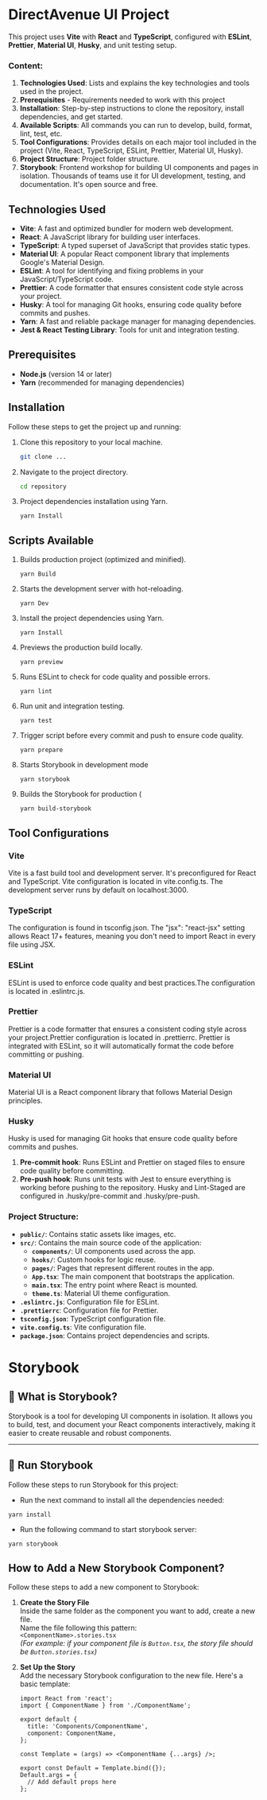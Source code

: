 # DirectAvenue UI Project

This project uses **Vite** with **React** and **TypeScript**, configured with **ESLint**, **Prettier**, **Material UI**, **Husky**, and unit testing setup.

### Content:

1. **Technologies Used**: Lists and explains the key technologies and tools used in the project.
2. **Prerequisites** - Requirements needed to work with this project
3. **Installation**: Step-by-step instructions to clone the repository, install dependencies, and get started.
4. **Available Scripts**: All commands you can run to develop, build, format, lint, test, etc.
5. **Tool Configurations**: Provides details on each major tool included in the project (Vite, React, TypeScript, ESLint, Prettier, Material UI, Husky).
6. **Project Structure**: Project folder structure.
7. **Storybook**: Frontend workshop for building UI components and pages in isolation. Thousands of teams use it for UI development, testing, and documentation. It's open source and free.

## Technologies Used

- **Vite**: A fast and optimized bundler for modern web development.
- **React**: A JavaScript library for building user interfaces.
- **TypeScript**: A typed superset of JavaScript that provides static types.
- **Material UI**: A popular React component library that implements Google's Material Design.
- **ESLint**: A tool for identifying and fixing problems in your JavaScript/TypeScript code.
- **Prettier**: A code formatter that ensures consistent code style across your project.
- **Husky**: A tool for managing Git hooks, ensuring code quality before commits and pushes.
- **Yarn**: A fast and reliable package manager for managing dependencies.
- **Jest & React Testing Library**: Tools for unit and integration testing.

## Prerequisites

- **Node.js** (version 14 or later)
- **Yarn** (recommended for managing dependencies)

## Installation

Follow these steps to get the project up and running:

1. Clone this repository to your local machine.
   ```bash
   git clone ...
   ```
2. Navigate to the project directory.
   ```bash
   cd repository
   ```
3. Project dependencies installation using Yarn.
   ```
   yarn Install
   ```

## Scripts Available

1. Builds production project (optimized and minified).
   ```
   yarn Build
   ```
2. Starts the development server with hot-reloading.
   ```
   yarn Dev
   ```
3. Install the project dependencies using Yarn.
   ```
   yarn Install
   ```
4. Previews the production build locally.
   ```
   yarn preview
   ```
5. Runs ESLint to check for code quality and possible errors.
   ```
   yarn lint
   ```
6. Run unit and integration testing.
   ```
   yarn test
   ```
7. Trigger script before every commit and push to ensure code quality.
   ```
   yarn prepare
   ```
8. Starts Storybook in development mode
   ```
   yarn storybook
   ```
9. Builds the Storybook for production (
   ```
   yarn build-storybook
   ```

## Tool Configurations

### Vite

Vite is a fast build tool and development server. It's preconfigured for React and TypeScript. Vite configuration is located in vite.config.ts. The development server runs by default on localhost:3000.

### TypeScript

The configuration is found in tsconfig.json.
The "jsx": "react-jsx" setting allows React 17+ features, meaning you don't need to import React in every file using JSX.

### ESLint

ESLint is used to enforce code quality and best practices.The configuration is located in .eslintrc.js.

### Prettier

Prettier is a code formatter that ensures a consistent coding style across your project.Prettier configuration is located in .prettierrc.
Prettier is integrated with ESLint, so it will automatically format the code before committing or pushing.

### Material UI

Material UI is a React component library that follows Material Design principles.

### Husky

Husky is used for managing Git hooks that ensure code quality before commits and pushes.

1. **Pre-commit hook**: Runs ESLint and Prettier on staged files to ensure code quality before committing.
2. **Pre-push hook**: Runs unit tests with Jest to ensure everything is working before pushing to the repository.
   Husky and Lint-Staged are configured in .husky/pre-commit and .husky/pre-push.

### Project Structure:

- **`public/`**: Contains static assets like images, etc.
- **`src/`**: Contains the main source code of the application:
  - **`components/`**: UI components used across the app.
  - **`hooks/`**: Custom hooks for logic reuse.
  - **`pages/`**: Pages that represent different routes in the app.
  - **`App.tsx`**: The main component that bootstraps the application.
  - **`main.tsx`**: The entry point where React is mounted.
  - **`theme.ts`**: Material UI theme configuration.
- **`.eslintrc.js`**: Configuration file for ESLint.
- **`.prettierrc`**: Configuration file for Prettier.
- **`tsconfig.json`**: TypeScript configuration file.
- **`vite.config.ts`**: Vite configuration file.
- **`package.json`**: Contains project dependencies and scripts.

# Storybook

## 📘 What is Storybook?

Storybook is a tool for developing UI components in isolation. It allows you to build, test, and document your React components interactively, making it easier to create reusable and robust components.

---

## 🚀 Run Storybook

Follow these steps to run Storybook for this project:

- Run the next command to install all the dependencies needed:

```
yarn install
```

- Run the following command to start storybook server:

```
yarn storybook
```

## How to Add a New Storybook Component?

Follow these steps to add a new component to Storybook:

1. **Create the Story File**  
   Inside the same folder as the component you want to add, create a new file.  
   Name the file following this pattern:  
   `<ComponentName>.stories.tsx`  
   _(For example: if your component file is `Button.tsx`, the story file should be `Button.stories.tsx`)_

2. **Set Up the Story**  
   Add the necessary Storybook configuration to the new file. Here's a basic template:

   ```tsx
   import React from 'react';
   import { ComponentName } from './ComponentName';

   export default {
     title: 'Components/ComponentName',
     component: ComponentName,
   };

   const Template = (args) => <ComponentName {...args} />;

   export const Default = Template.bind({});
   Default.args = {
     // Add default props here
   };
   ```
